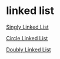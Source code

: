 # linked list

[Singly Linked List](https://github.com/eclairsameal/TheAlgorithms-Python/blob/main/linked%20list/Singly%20Linked%20List/Singly%20Linked%20List.md)


[Circle Linked List](https://github.com/eclairsameal/TheAlgorithms-Python/blob/main/linked%20list/Circle%20Linked%20List/Circle%20Linked%20List.md)


[Doubly Linked List](https://github.com/eclairsameal/TheAlgorithms-Python/blob/main/linked%20list/Doubly%20Linked%20List/Doubly%20Linked%20List.md)
